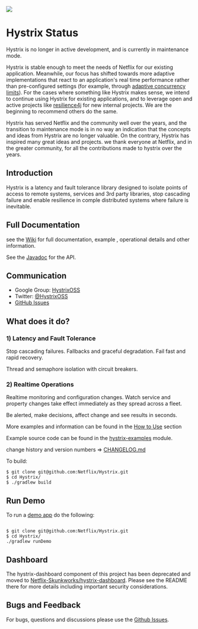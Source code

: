 <img src="https://netflix.github.io/Hystrix/images/hystrix-logo-tagline-850.png">

# Hystrix Status
Hystrix is no longer in active development, and is currently in maintenance mode.

Hystrix is stable enough to meet the needs of Netflix for our existing application. Meanwhile, our focus has shifted towards more adaptive implementations that react to an application's real time performance rather than pre-configured settings (for example, through [adaptive concurrency limits](https://medium.com/@NetflixTechBlog/performance-under-load-3e6fa9a60581)). For the cases where something like Hystrix makes sense, we intend to continue using Hystrix for existing applications, and to leverage open and active projects like [resilience4j](https://github.com/resilience4j/resilience4j) for new internal projects. We are the beginning to recommend others do the same.

Hystrix has served Netflix and the community well over the years, and the transition to maintenance mode is in no way an indication that the concepts and ideas from Hystrix are no longer valuable. On the contrary, Hystrix has inspired many great ideas and projects. we thank everyone at Netflix, and in the greater community, for all the contributions made to hystrix over the years.

## Introduction

Hystrix is a latency and fault tolerance library designed to isolate points of access to remote systems, services and 3rd party libraries, stop cascading failure and enable resilience in comple distributed systems where failure is inevitable.

## Full Documentation

see the [Wiki](https://github.com/Netflix/Hystrix/wiki/) for full documentation, example , operational details and other information.

See the [Javadoc](https://netflix.github.com/Hystrix/javadoc) for the API.


## Communication

- Google Group: [HystrixOSS](https://groups.google.com/d/forum/hystrixoss)
- Twitter: [@HystrixOSS](https://twitter.com/HystrixOSS)
- [GitHub Issues](https://github.com/Netflix/Hystrix/issues)

## What does it do?

### 1) Latency and Fault Tolerance 

Stop cascading failures. Fallbacks and graceful degradation. Fail fast and rapid recovery.

Thread and semaphore isolation with circuit breakers.

### 2) Realtime Operations

Realtime monitoring and configuration changes. Watch service and property changes take effect immediately as they spread across a fleet.

Be alerted, make decisions, affect change and see results in seconds.


More examples and information can be found in the [How to Use](https://github.com/Netflix/Hystrix/wiki/How-To-Use) section

Example source code can be found in the [hystrix-examples](https://github.com/Netflix/Hystrix/tree/master/hystrix-examples/src/main/java/com/netflix/hystrix/examples) module.

change history and version numbers => [CHANGELOG.md](https://github.com/Netflix/Hystrix/blob/master/CHANGELOG.md)

To build:

```
$ git clone git@github.com:Netflix/Hystrix.git
$ cd Hystrix/
$ ./gradlew build
```

## Run Demo
To run a [demo app](https://github.com/Netflix/Hystrix/tree/master/hystrix-examples/src/main/java/com/netflix/examples/demo/HystrixCommandDemo.java) do the following:

```

$ git clone git@github.com:Netflix/Hystrix.git
$ cd Hystrix/
./gradlew runDemo
```

## Dashboard

The hystrix-dashboard component of this project has been deprecated and moved to [Netflix-Skunkworks/hystrix-dashboard](https://github.com/Netflix-Skunkworks/hystrix-dashboard). Please see the README there for more details including important security considerations.

## Bugs and Feedback

For bugs, questions and discussions please use the [Github Issues](https://github.com/Netflix/Hystrix/issues).
